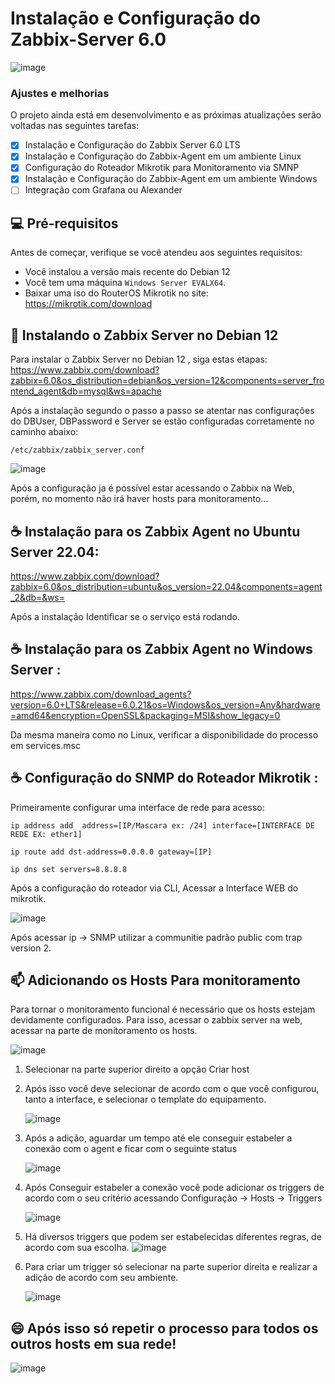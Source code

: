 # Instalação e Configuração do Zabbix-Server 6.0

![image](https://github.com/edunando/Cen-rio-Zabbix-Configura-o-e-instala-o/assets/88983626/7aa75a9a-de59-4ef3-9ce4-e161c09e1bad)


### Ajustes e melhorias

O projeto ainda está em desenvolvimento e as próximas atualizações serão voltadas nas seguintes tarefas:

- [x] Instalação e Configuração do Zabbix Server 6.0 LTS
- [x] Instalação e Configuração do Zabbix-Agent em um ambiente Linux
- [x] Configuração do Roteador Mikrotik para Monitoramento via SMNP
- [x] Instalação e Configuração do Zabbix-Agent em um ambiente Windows
- [ ] Integração com Grafana ou Alexander

## 💻 Pré-requisitos

Antes de começar, verifique se você atendeu aos seguintes requisitos:

* Você instalou a versão mais recente do Debian 12 
* Você tem uma máquina `Windows Server EVALX64`.
* Baixar uma iso do RouterOS Mikrotik no site: https://mikrotik.com/download

## 🚀 Instalando o Zabbix Server no Debian 12

Para instalar o Zabbix Server no Debian 12 , siga estas etapas: https://www.zabbix.com/download?zabbix=6.0&os_distribution=debian&os_version=12&components=server_frontend_agent&db=mysql&ws=apache

Após a instalação segundo o passo a passo se atentar nas configurações do DBUser, DBPassword e Server se estão configuradas corretamente no caminho abaixo:

```
/etc/zabbix/zabbix_server.conf
```
![image](https://github.com/edunando/Cen-rio-Zabbix-Configura-o-e-instala-o/assets/88983626/4baa8be1-c1b3-4813-bd4d-e73c7554b784)

Após a configuração ja é possível estar acessando o Zabbix na Web, porém, no momento não irá haver hosts para monitoramento...

## ☕ Instalação para os Zabbix Agent no Ubuntu Server 22.04:

https://www.zabbix.com/download?zabbix=6.0&os_distribution=ubuntu&os_version=22.04&components=agent_2&db=&ws=

Após a instalação Identificar se o serviço está rodando.

## ☕ Instalação para os Zabbix Agent no Windows Server :

https://www.zabbix.com/download_agents?version=6.0+LTS&release=6.0.21&os=Windows&os_version=Any&hardware=amd64&encryption=OpenSSL&packaging=MSI&show_legacy=0

Da mesma maneira como no Linux, verificar a disponibilidade do processo em services.msc

## ☕ Configuração do SNMP do Roteador Mikrotik :

Primeiramente configurar uma interface de rede para acesso:

```
ip address add  address=[IP/Mascara ex: /24] interface=[INTERFACE DE REDE EX: ether1]
```
```
ip route add dst-address=0.0.0.0 gateway=[IP]
```
```
ip dns set servers=8.8.8.8
```
Após a configuração do roteador via CLI, Acessar a Interface WEB do mikrotik.

![image](https://github.com/edunando/Cen-rio-Zabbix-Configura-o-e-instala-o/assets/88983626/c49c3209-8fd2-4a98-b5ab-064d23357e8a)

Após acessar ip -> SNMP utilizar a communitie padrão public com trap version 2.


## 📫 Adicionando os Hosts Para monitoramento

Para tornar o monitoramento funcional é necessário que os hosts estejam devidamente configurados. Para isso, acessar o zabbix server na web, acessar na parte de monitoramento os hosts.

![image](https://github.com/edunando/Cen-rio-Zabbix-Configura-o-e-instala-o/assets/88983626/710ae93d-f2cc-4722-b885-f568daf0d13a)

1. Selecionar na parte superior direito a opção Criar host
   
2. Após isso você deve selecionar de acordo com o que você configurou, tanto a interface, e selecionar o template do equipamento.
   
   ![image](https://github.com/edunando/Cen-rio-Zabbix-Configura-o-e-instala-o/assets/88983626/8171a427-08ad-46b5-b695-7cb1412f3d8d)

3. Após a adição, aguardar um tempo até ele conseguir estabeler a conexão com o agent e ficar com o seguinte status
   
   ![image](https://github.com/edunando/Cen-rio-Zabbix-Configura-o-e-instala-o/assets/88983626/fa7121d4-e3d5-4d77-950c-62b50cb910cd)

4. Após Conseguir estabeler a conexão você pode adicionar os triggers de acordo com o seu critério acessando Configuração -> Hosts -> Triggers
   
   ![image](https://github.com/edunando/Cen-rio-Zabbix-Configura-o-e-instala-o/assets/88983626/d6bacd94-b3c2-4009-98e4-e867b6dcb3c1)

5. Há diversos triggers que podem ser estabelecidas diferentes regras, de acordo com sua escolha.
   ![image](https://github.com/edunando/Cen-rio-Zabbix-Configura-o-e-instala-o/assets/88983626/3d692bd1-9760-447c-b3c8-0ea0a0972ad5)

6. Para criar um trigger só selecionar na parte superior direita e realizar a adição de acordo com seu ambiente.

   ![image](https://github.com/edunando/Cen-rio-Zabbix-Configura-o-e-instala-o/assets/88983626/9cc00d24-3653-41fb-a6c0-9bfd52d8041f)

## 😄 Após isso só repetir o processo para todos os outros hosts em sua rede!

![image](https://github.com/edunando/Cen-rio-Zabbix-Configura-o-e-instala-o/assets/88983626/6711eb06-f680-4476-924c-9df658494a32)

